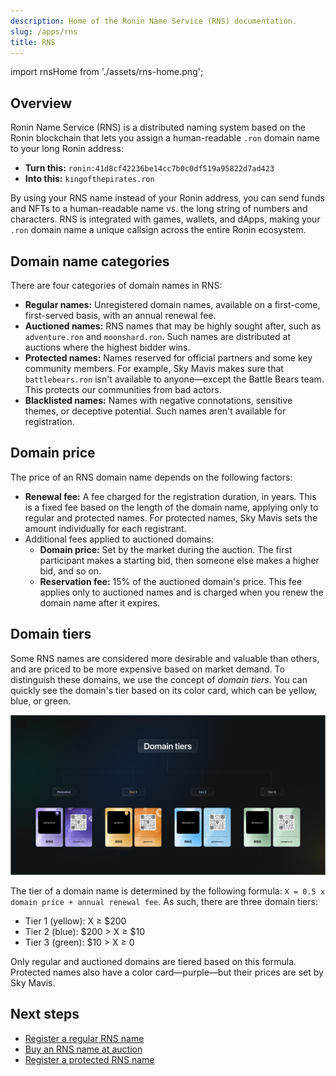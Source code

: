 ```yaml
---
description: Home of the Ronin Name Service (RNS) documentation.
slug: /apps/rns
title: RNS
---
```


import rnsHome from './assets/rns-home.png';

## Overview

Ronin Name Service (RNS) is a distributed naming system based on the Ronin blockchain that lets you assign a human-readable `.ron` domain name to your long Ronin address:

* **Turn this:** `ronin:41d8cf42236be14cc7b0c0df519a95822d7ad423`
* **Into this:** `kingofthepirates.ron`

By using your RNS name instead of your Ronin address, you can send funds and NFTs to a human-readable name vs. the long string of numbers and characters. RNS is integrated with games, wallets, and dApps, making your `.ron` domain name a unique callsign across the entire Ronin ecosystem.

## Domain name categories

There are four categories of domain names in RNS:

* **Regular names:** Unregistered domain names, available on a first-come, first-served basis, with an annual renewal fee.
* **Auctioned names:** RNS names that may be highly sought after, such as `adventure.ron` and `moonshard.ron`. Such names are distributed at auctions where the highest bidder wins.
* **Protected names:** Names reserved for official partners and some key community members. For example, Sky Mavis makes sure that `battlebears.ron` isn't available to anyone—except the Battle Bears team. This protects our communities from bad actors.
* **Blacklisted names:** Names with negative connotations, sensitive themes, or deceptive potential. Such names aren't available for registration.

## Domain price

The price of an RNS domain name depends on the following factors:

* **Renewal fee:** A fee charged for the registration duration, in years. This is a fixed fee based on the length of the domain name, applying only to regular and protected names. For protected names, Sky Mavis sets the amount individually for each registrant.
* Additional fees applied to auctioned domains:
  * **Domain price:** Set by the market during the auction. The first participant makes a starting bid, then someone else makes a higher bid, and so on.
  * **Reservation fee:** 15% of the auctioned domain's price. This fee applies only to auctioned names and is charged when you renew the domain name after it expires.

## Domain tiers

Some RNS names are considered more desirable and valuable than others, and are priced to be more expensive based on market demand. To distinguish these domains, we use the concept of *domain tiers*. You can quickly see the domain's tier based on its color card, which can be yellow, blue, or green.

![tiers](assets/domain-tiers.png)

The tier of a domain name is determined by the following formula: `X = 0.5 x domain price + annual renewal fee`. As such, there are three domain tiers:

* Tier 1 (yellow): X &#8805; &#36;200
* Tier 2 (blue): &#36;200 &gt; X &#8805; &#36;10
* Tier 3 (green): &#36;10 &gt; X &#8805; 0

Only regular and auctioned domains are tiered based on this formula. Protected names also have a color card—purple—but their prices are set by Sky Mavis.

## Next steps

* [Register a regular RNS name](rns/register/regular)
* [Buy an RNS name at auction](rns/register/auctioned)
* [Register a protected RNS name](rns/register/protected)
